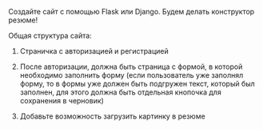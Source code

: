 Создайте сайт с помощью Flask или Django. Будем делать конструктор резюме!

Общая структура сайта:

1) Страничка с авторизацией и регистрацией

2) После авторизации, должна быть страница с формой, в которой необходимо заполнить форму (если пользователь уже заполнял форму, то в формы уже должен быть подгружен текст, который был заполнен, для этого должна быть отдельная кнопочка для сохранения в черновик)

3) Добавьте возможность загрузить картинку в резюме 

